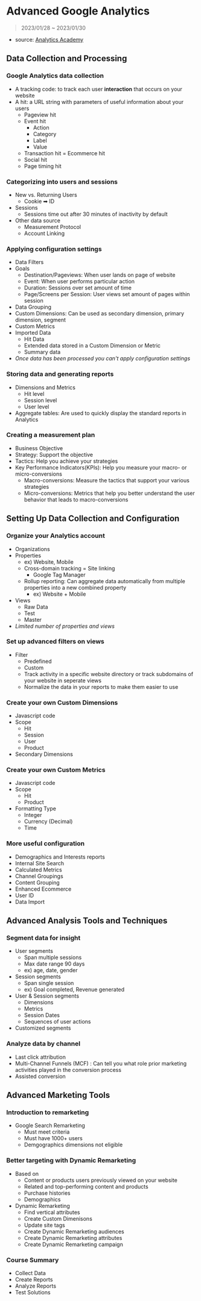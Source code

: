 # Advanced Google Analytics

> 2023/01/28 ~ 2023/01/30

- source: [Analytics Academy](https://analytics.google.com/analytics/academy/)

## Data Collection and Processing

### Google Analytics data collection

- A tracking code: to track each user **interaction** that occurs on your website
- A hit: a URL string with parameters of useful information about your users
    - Pageview hit
    - Event hit
        - Action
        - Category
        - Label
        - Value
    - Transaction hit = Ecommerce hit
    - Social hit
    - Page timing hit


### Categorizing into users and sessions

- New vs. Returning Users
    - Cookie ➡ ID
- Sessions
    - Sessions time out after 30 minutes of inactivity by default
- Other data source
    - Measurement Protocol
    - Account Linking

### Applying configuration settings

- Data Filters
- Goals
    - Destination/Pageviews: When user lands on page of website
    - Event: When user performs particular action
    - Duration: Sessions over set amount of time
    - Page/Screens per Session: User views set amount of pages within session
- Data Grouping
- Custom Dimensions: Can be used as secondary dimension, primary dimension, segment
- Custom Metrics
- Imported Data
    - Hit Data
    - Extended data stored in a Custom Dimension or Metric
    - Summary data
- *Once data has been processed you can't apply configuration settings*

### Storing data and generating reports

- Dimensions and Metrics
    - Hit level
    - Session level
    - User level
- Aggregate tables: Are used to quickly display the standard reports in Analytics

### Creating a measurement plan

- Business Objective
- Strategy: Support the objective
- Tactics: Help you achieve your strategies
- Key Performance Indicators(KPIs): Help you measure your macro- or micro-conversions
    - Macro-conversions: Measure the tactics that support your various strategies
    - Micro-conversions: Metrics that help you better understand the user behavior that leads to macro-conversions


## Setting Up Data Collection and Configuration

### Organize your Analytics account

- Organizations
- Properties
    - ex) Website, Mobile
    - Cross-domain tracking = Site linking
        - Google Tag Manager
    - Rollup reporting: Can aggregate data automatically from multiple properties into a new combined property
        - ex) Website + Mobile
- Views
    - Raw Data
    - Test
    - Master
- *Limited number of properties and views*

### Set up advanced filters on views

- Filter
    - Predefined
    - Custom
    - Track activity in a specific website directory or track subdomains of your website in seperate views
    - Normalize the data in your reports to make them easier to use
    

### Create your own Custom Dimensions

- Javascript code
- Scope
    - Hit
    - Session
    - User
    - Product
- Secondary Dimensions

### Create your own Custom Metrics

- Javascript code
- Scope
    - Hit
    - Product
- Formatting Type
    - Integer
    - Currency (Decimal)
    - Time

### More useful configuration

- Demographics and Interests reports
- Internal Site Search
- Calculated Metrics
- Channel Groupings
- Content Grouping
- Enhanced Ecommerce
- User ID
- Data Import


## Advanced Analysis Tools and Techniques

### Segment data for insight

- User segments
    - Span multiple sessions
    - Max date range 90 days
    - ex) age, date, gender
- Session segments
    - Span single session
    - ex) Goal completed, Revenue generated
- User & Session segments
    - Dimensions
    - Metrics
    - Session Dates
    - Sequences of user actions
- Customized segments

### Analyze data by channel

- Last click attribution
- Multi-Channel Funnels (MCF) : Can tell you what role prior marketing activities played in the conversion process
 - Assisted conversion


## Advanced Marketing Tools

### Introduction to remarketing

- Google Search Remarketing
    - Must meet criteria
    - Must have 1000+ users
    - Demgographics dimensions not eligible

### Better targeting with Dynamic Remarketing

- Based on
    - Content or products users previously viewed on your website
    - Related and top-performing content and products
    - Purchase histories
    - Demographics
- Dynamic Remarketing
    - Find vertical attributes
    - Create Custom Dimenisons
    - Update site tags
    - Create Dynamic Remarketing audiences
    - Create Dynamic Remarketing attributes
    - Create Dynamic Remarketing campaign

### Course Summary

- Collect Data
- Create Reports
- Analyze Reports
- Test Solutions